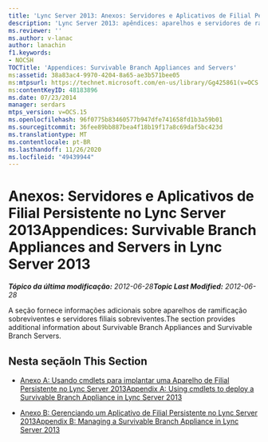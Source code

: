```yaml
---
title: 'Lync Server 2013: Anexos: Servidores e Aplicativos de Filial Persistente'
description: 'Lync Server 2013: apêndices: aparelhos e servidores de ramificação sobreviventes.'
ms.reviewer: ''
ms.author: v-lanac
author: lanachin
f1.keywords:
- NOCSH
TOCTitle: 'Appendices: Survivable Branch Appliances and Servers'
ms:assetid: 38a83ac4-9970-4204-8a65-ae3b571bee05
ms:mtpsurl: https://technet.microsoft.com/en-us/library/Gg425861(v=OCS.15)
ms:contentKeyID: 48183896
ms.date: 07/23/2014
manager: serdars
mtps_version: v=OCS.15
ms.openlocfilehash: 96f0775b83460577b947dfe741658fd1b3a59b01
ms.sourcegitcommit: 36fee89bb887bea4f18b19f17a8c69daf5bc423d
ms.translationtype: MT
ms.contentlocale: pt-BR
ms.lasthandoff: 11/26/2020
ms.locfileid: "49439944"
---
```

# <a name="appendices-survivable-branch-appliances-and-servers-in-lync-server-2013"></a><span data-ttu-id="f9dc3-103">Anexos: Servidores e Aplicativos de Filial Persistente no Lync Server 2013</span><span class="sxs-lookup"><span data-stu-id="f9dc3-103">Appendices: Survivable Branch Appliances and Servers in Lync Server 2013</span></span>

<div data-xmlns="http://www.w3.org/1999/xhtml">

<div class="topic" data-xmlns="http://www.w3.org/1999/xhtml" data-msxsl="urn:schemas-microsoft-com:xslt" data-cs="https://msdn.microsoft.com/">

<div data-asp="https://msdn2.microsoft.com/asp">



</div>

<div id="mainSection">

<div id="mainBody"><span data-ttu-id="f9dc3-104">

<span> </span></span><span class="sxs-lookup"><span data-stu-id="f9dc3-104">

<span> </span></span></span>

<span data-ttu-id="f9dc3-105">_**Tópico da última modificação:** 2012-06-28_</span><span class="sxs-lookup"><span data-stu-id="f9dc3-105">_**Topic Last Modified:** 2012-06-28_</span></span>

<span data-ttu-id="f9dc3-106">A seção fornece informações adicionais sobre aparelhos de ramificação sobreviventes e servidores filiais sobreviventes.</span><span class="sxs-lookup"><span data-stu-id="f9dc3-106">The section provides additional information about Survivable Branch Appliances and Survivable Branch Servers.</span></span>

<div>

## <a name="in-this-section"></a><span data-ttu-id="f9dc3-107">Nesta seção</span><span class="sxs-lookup"><span data-stu-id="f9dc3-107">In This Section</span></span>

  - [<span data-ttu-id="f9dc3-108">Anexo A: Usando cmdlets para implantar uma Aparelho de Filial Persistente no Lync Server 2013</span><span class="sxs-lookup"><span data-stu-id="f9dc3-108">Appendix A: Using cmdlets to deploy a Survivable Branch Appliance in Lync Server 2013</span></span>](lync-server-2013-appendix-a-using-cmdlets-to-deploy-a-survivable-branch-appliance.md)

  - [<span data-ttu-id="f9dc3-109">Anexo B: Gerenciando um Aplicativo de Filial Persistente no Lync Server 2013</span><span class="sxs-lookup"><span data-stu-id="f9dc3-109">Appendix B: Managing a Survivable Branch Appliance in Lync Server 2013</span></span>](lync-server-2013-appendix-b-managing-a-survivable-branch-appliance.md)

<span data-ttu-id="f9dc3-110"></div>

</div>

<span> </span>

</div>

</div>

</span><span class="sxs-lookup"><span data-stu-id="f9dc3-110"></div>

</div>

<span> </span>

</div>

</div>

</span></span></div>

